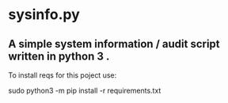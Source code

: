 # sysinfo.py

## A simple system information / audit script written in python 3 . 



To install reqs for this poject use: 

sudo python3 -m pip install -r requirements.txt
